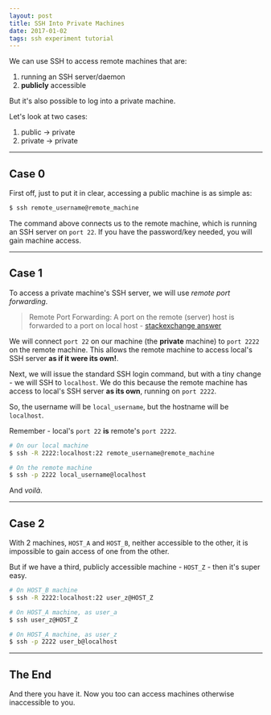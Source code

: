 ```yaml
---
layout: post
title: SSH Into Private Machines
date: 2017-01-02
tags: ssh experiment tutorial
---
```


We can use SSH to access remote machines that are:
1. running an SSH server/daemon
2. **publicly** accessible

But it's also possible to log into a private machine.

Let's look at two cases:

1. public -> private
2. private -> private

<!-- preview -->

---

## Case 0

First off, just to put it in clear, accessing a public machine is as simple as:

```sh
$ ssh remote_username@remote_machine
```

The command above connects us to the remote machine, which is running an SSH server on `port 22`.
If you have the password/key needed, you will gain machine access.

---

## Case 1

To access a private machine's SSH server, we will use *remote port forwarding*.
> Remote Port Forwarding: A port on the remote (server) host is forwarded to a port on local host - [stackexchange answer]

We will connect `port 22` on our machine (the **private** machine) to `port 2222` on the remote machine.
This allows the remote machine to access local's SSH server **as if it were its own!**.

Next, we will issue the standard SSH login command, but with a tiny change - we will SSH to `localhost`.
We do this because the remote machine has access to local's SSH server **as its own**, running on `port 2222`.

So, the username will be `local_username`, but the hostname will be `localhost`.

Remember - local's `port 22` **is** remote's `port 2222`.

```sh
# On our local machine
$ ssh -R 2222:localhost:22 remote_username@remote_machine

# On the remote machine
$ ssh -p 2222 local_username@localhost
```

And *voilà*.

---

## Case 2

With 2 machines, `HOST_A` and `HOST_B`, neither accessible to the other, it is impossible to gain access of one from the other.

But if we have a third, publicly accessible machine - `HOST_Z` - then it's super easy.

```sh
# On HOST_B machine
$ ssh -R 2222:localhost:22 user_z@HOST_Z

# On HOST_A machine, as user_a
$ ssh user_z@HOST_Z

# On HOST_A machine, as user_z
$ ssh -p 2222 user_b@localhost
```

---

## The End

And there you have it.
Now you too can access machines otherwise inaccessible to you.

[stackexchange answer]: http://unix.stackexchange.com/a/118650/73879/
